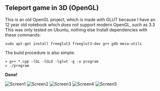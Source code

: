 ## Teleport game in 3D (OpenGL)

This is an old OpenGL project, which is made with GLUT because I have an 12 year old notebook which does not support modern OpenGL, such as 3.3
 This was only tested on Ubuntu, nothing else
 Install dependencies with these commands:
 ```
 sudo apt-get install freeglut3 freeglut3-dev g++ gdb mesa-utils

 ```
The build procedure is also simple:
```shell
> g++ *.cpp -lGL -lGLU -lglut -g -o program
> ./program
```
**Done!**

![Screen1](https://github.com/legitnick/Scene-GLUT/tree/another_b/screenshots/room.png "Picture 1 - Room at the start")
![Screen2](https://github.com/legitnick/Scene-GLUT/tree/another_b/screenshots/room2.png "Picture 2 - Room after movement")
![Screen3](https://github.com/legitnick/Scene-GLUT/tree/another_b/screenshots "Picture 3 - Scene showed if you've won")
![Screen4](https://github.com/legitnick/Scene-GLUT/tree/another_b/screenshots "Picture 4 - Scene showed if you've lost")
![Screen5](https://github.com/legitnick/Scene-GLUT/tree/another_b/screenshots "Picture 5 - Statistics of the game printed to console and saved on the disk")
  
